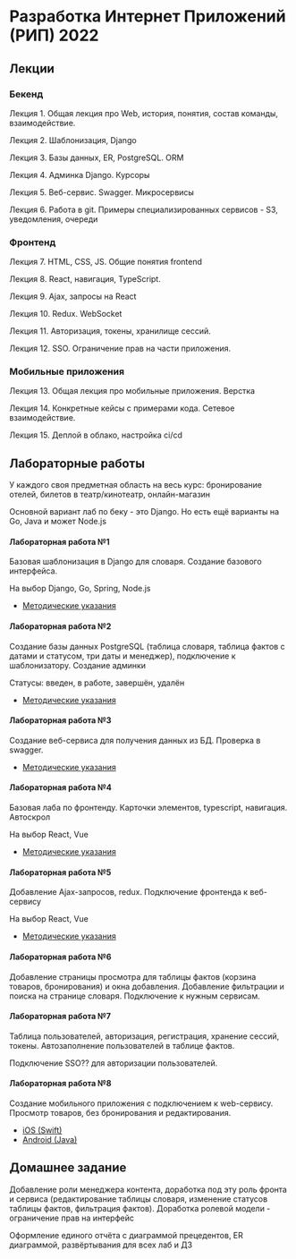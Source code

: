 # Разработка Интернет Приложений (РИП) 2022

## Лекции
### Бекенд
Лекция 1. Общая лекция про Web, история, понятия, состав команды, взаимодействие. 

Лекция 2. Шаблонизация, Django

Лекция 3. Базы данных, ER, PostgreSQL. ORM

Лекция 4. Админка Django. Курсоры

Лекция 5. Веб-сервис. Swagger. Микросервисы

Лекция 6. Работа в git. Примеры специализированных сервисов - S3, уведомления, очереди

### Фронтенд
Лекция 7. HTML, CSS, JS. Общие понятия frontend

Лекция 8. React, навигация, TypeScript. 

Лекция 9. Ajax, запросы на React

Лекция 10. Redux. WebSocket

Лекция 11. Авторизация, токены, хранилище сессий. 

Лекция 12. SSO. Ограничение прав на части приложения. 

### Мобильные приложения

Лекция 13. Общая лекция про мобильные приложения. Верстка

Лекция 14. Конкретные кейсы с примерами кода. Сетевое взаимодействие. 

Лекция 15. Деплой в облако, настройка ci/cd

## Лабораторные работы
У каждого своя предметная область на весь курс: бронирование отелей, билетов в театр/кинотеатр, онлайн-магазин

Основной вариант лаб по беку - это Django. Но есть ещё варианты на Go, Java и может Node.js

#### Лабораторная работа №1
Базовая шаблонизация в Django для словаря. Создание базового интерфейса. 

На выбор Django, Go, Spring, Node.js

* [Методические указания](https://github.com/iu5git/web-2022/blob/main/tutorials/lab1/lab1_tutorial.md)

#### Лабораторная работа №2
Создание базы данных PostgreSQL (таблица словаря, таблица фактов с датами и статусом, три даты и менеджер), подключение к шаблонизатору. Создание админки

Статусы: введен, в работе, завершён, удалён

* [Методические указания](https://github.com/iu5git/web-2022/blob/main/tutorials/lab2/lab2_tutorial.md)

#### Лабораторная работа №3
Создание веб-сервиса для получения данных из БД. Проверка в swagger. 

* [Методические указания](https://github.com/iu5git/web-2022/blob/main/tutorials/lab3/lab3_tutorial.md)

#### Лабораторная работа №4
Базовая лаба по фронтенду. Карточки элементов, typescript, навигация. Автоскрол

На выбор React, Vue

* [Методические указания](https://github.com/iu5git/web-2022/blob/main/tutorials/lab4/lab4_tutorial.md)

#### Лабораторная работа №5
Добавление Ajax-запросов, redux. Подключение фронтенда к веб-сервису

На выбор React, Vue

* [Методические указания](https://github.com/iu5git/web-2022/blob/main/tutorials/lab4/lab4_tutorial.md)

#### Лабораторная работа №6
Добавление страницы просмотра для таблицы фактов (корзина товаров, бронирования) и окна добавления. Добавление фильтрации и поиска на странице словаря. Подключение к нужным сервисам. 

#### Лабораторная работа №7
Таблица пользователей, авторизация, регистрация, хранение сессий, токены. Автозаполнение пользователей в таблице фактов. 

Подключение SSO?? для авторизации пользователей.

#### Лабораторная работа №8
Создание мобильного приложения с подключением к web-сервису. Просмотр 
товаров, без бронирования и редактирования. 

* [iOS (Swift)](https://github.com/iu5git/web-2022/blob/main/tutorials/android_tutorial/android_tutorial.md)
* [Android (Java)](https://github.com/iu5git/web-2022/blob/main/tutorials/ios_tutorial/ios_tutorial.md)

## Домашнее задание
Добавление роли менеджера контента, доработка под эту роль фронта и сервиса (редактирование таблицы словаря, изменение статусов таблицы фактов, фильтрация фактов). Доработка ролевой модели - ограничение прав на интерфейс

Оформление единого отчёта с диаграммой прецедентов, ER диаграммой, развёртывания для всех лаб и ДЗ
